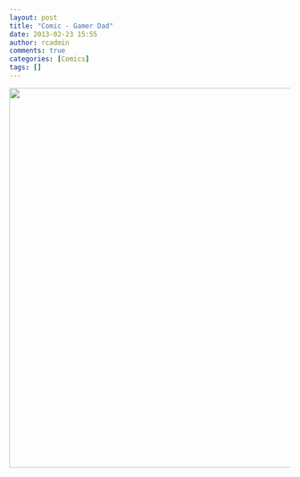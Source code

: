 ```yaml
---
layout: post
title: "Comic - Gamer Dad"
date: 2013-02-23 15:55
author: rcadmin
comments: true
categories: [Comics]
tags: []
---
```

<a href="http://bitsmack.com/comics/2013/02/23/comic-gamer-dad/" rel="attachment wp-att-2432"><img src="http://dl.bitsmack.com/uploads/2013/02/20130223.jpg" alt="" title="I just have to find a save point." width="680" height="680" class="alignnone size-full wp-image-2432" /></a>
